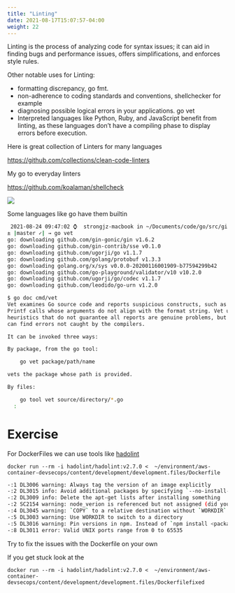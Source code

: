 ```yaml
---
title: "Linting"
date: 2021-08-17T15:07:57-04:00
weight: 22
---
```


Linting is the process of analyzing code for syntax issues; it can aid in finding bugs and performance issues, offers 
simplifications, and enforces style rules.

Other notable uses for Linting:

- formatting discrepancy, go fmt.
- non-adherence to coding standards and conventions, shellchecker for example
- diagnosing possible logical errors in your applications. go vet
- Interpreted languages like Python, Ruby, and JavaScript benefit from linting, as these languages don’t have a 
  compiling phase to display errors before execution.


Here is great collection of Linters for many languages

https://github.com/collections/clean-code-linters


My go to everyday linters

https://github.com/koalaman/shellcheck

![](/images/development/shellcheck.png)

Some languages like go have them builtin

```bash
 2021-08-24 09:47:02 ⌚  strongjz-macbook in ~/Documents/code/go/src/github.com/strongjz/go_example_app
± |master ✓| → go vet
go: downloading github.com/gin-gonic/gin v1.6.2
go: downloading github.com/gin-contrib/sse v0.1.0
go: downloading github.com/ugorji/go v1.1.7
go: downloading github.com/golang/protobuf v1.3.3
go: downloading golang.org/x/sys v0.0.0-20200116001909-b77594299b42
go: downloading github.com/go-playground/validator/v10 v10.2.0
go: downloading github.com/ugorji/go/codec v1.1.7
go: downloading github.com/leodido/go-urn v1.2.0
```

```bash
$ go doc cmd/vet
Vet examines Go source code and reports suspicious constructs, such as
Printf calls whose arguments do not align with the format string. Vet uses
heuristics that do not guarantee all reports are genuine problems, but it
can find errors not caught by the compilers.

It can be invoked three ways:

By package, from the go tool:

    go vet package/path/name

vets the package whose path is provided.

By files:

    go tool vet source/directory/*.go
  :
  ```

# Exercise 

For DockerFiles we can use tools like [hadolint](https://github.com/hadolint/hadolint)

`docker run --rm -i hadolint/hadolint:v2.7.0 <  ~/environment/aws-container-devsecops/content/development/development.files/Dockerfile`

```bash
-:1 DL3006 warning: Always tag the version of an image explicitly
-:2 DL3015 info: Avoid additional packages by specifying `--no-install-recommends`
-:2 DL3009 info: Delete the apt-get lists after installing something
-:2 SC2154 warning: node_verion is referenced but not assigned (did you mean 'node_version'?).
-:4 DL3045 warning: `COPY` to a relative destination without `WORKDIR` set.
-:5 DL3003 warning: Use WORKDIR to switch to a directory
-:5 DL3016 warning: Pin versions in npm. Instead of `npm install <package>` use `npm install <package>@<version>`
-:8 DL3011 error: Valid UNIX ports range from 0 to 65535
```

Try to fix the issues with the Dockerfile on your own 

If you get stuck look at the 

`docker run --rm -i hadolint/hadolint:v2.7.0 <  ~/environment/aws-container-devsecops/content/development/development.files/Dockerfilefixed`



